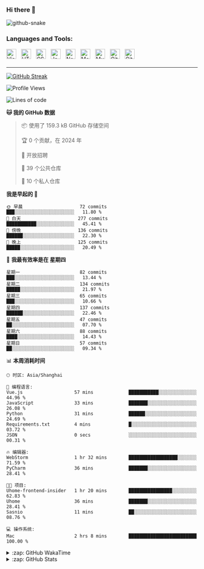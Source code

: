 ### Hi there 👋

[//]: # (![暗色]&#40;https://raw.githubusercontent.com/ol0o0lo/ol0o0lo/output/github-contribution-grid-snake-dark.svg&#41;)

<picture>
  <source media="(prefers-color-scheme: dark)" srcset="https://raw.githubusercontent.com/ol0o0lo/ol0o0lo/output/github-contribution-grid-snake-dark.svg" />
  <source media="(prefers-color-scheme: light)" srcset="https://raw.githubusercontent.com/ol0o0lo/ol0o0lo/output/github-contribution-grid-snake.svg" />
  <img alt="github-snake" src="github-snake.svg" />
</picture>

### Languages and Tools:

<img align="left" alt="Visual Studio Code" width="26px" src="https://cdn.jsdelivr.net/gh/devicons/devicon/icons/vscode/vscode-original.svg" style="padding-right:10px;" />
<img align="left" alt="HTML5" width="26px" src="https://cdn.jsdelivr.net/gh/devicons/devicon/icons/html5/html5-original.svg" style="padding-right:10px;" />
<img align="left" alt="CSS3" width="26px" src="https://cdn.jsdelivr.net/gh/devicons/devicon/icons/css3/css3-original.svg" style="padding-right:10px;" />
<img align="left" alt="JavaScript" width="26px" src="https://cdn.jsdelivr.net/gh/devicons/devicon/icons/javascript/javascript-original.svg" style="padding-right:10px;" />
<img align="left" alt="Node.js" width="26px" src="https://cdn.jsdelivr.net/gh/devicons/devicon/icons/nodejs/nodejs-original.svg" style="padding-right:10px;" />
<img align="left" alt="MongoDB" width="26px" src="https://cdn.jsdelivr.net/gh/devicons/devicon/icons/mongodb/mongodb-original.svg" style="padding-right:10px;" />
<img align="left" alt="MySQL" width="26px" src="https://cdn.jsdelivr.net/gh/devicons/devicon/icons/mysql/mysql-original.svg" style="padding-right:10px;" />
<img align="left" alt="Git" width="26px" src="https://cdn.jsdelivr.net/gh/devicons/devicon/icons/git/git-original.svg" style="padding-right:10px;" />
<img align="left" alt="GitHub" width="26px" src="https://user-images.githubusercontent.com/3369400/139448065-39a229ba-4b06-434b-bc67-616e2ed80c8f.png" style="padding-right:10px;" />

<br />
<br />

---

[//]: # (### 我的打卡)


[![GitHub Streak](https://streak-stats.demolab.com?user=ol0o0lo&theme=transparent&locale=zh_Hans&date_format=%5BY.%5Dn.j&mode=weekly)](https://git.io/streak-stats)


<!--START_SECTION:waka-->
![Profile Views](http://img.shields.io/badge/%E4%B8%AA%E4%BA%BA%E8%B5%84%E6%96%99%E8%A7%82%E7%9C%8B%E6%AC%A1%E6%95%B0-75-blue)

![Lines of code](https://img.shields.io/badge/%E4%BB%8E%E3%80%8CHello%20World%E3%80%8D%E8%B5%B7%E6%88%91%E5%B7%B2%E7%BB%8F%E5%86%99%E4%BA%86-8.3%20million%20%E8%A1%8C%E4%BB%A3%E7%A0%81-blue)

**🐱 我的 GitHub 数据** 

> 📦  使用了 159.3 kB GitHub 存储空间 
 > 
> 🏆 0 个贡献，在 2024 年
 > 
> 💼 开放招聘
 > 
> 📜 39 个公共仓库 
 > 
> 🔑 10 个私人仓库 
 > 
**我是早起的 🐤** 

```text
🌞 早晨                     72 commits          ███░░░░░░░░░░░░░░░░░░░░░░   11.80 % 
🌆 白天                     277 commits         ███████████░░░░░░░░░░░░░░   45.41 % 
🌃 傍晚                     136 commits         ██████░░░░░░░░░░░░░░░░░░░   22.30 % 
🌙 晚上                     125 commits         █████░░░░░░░░░░░░░░░░░░░░   20.49 % 
```
📅 **我最有效率是在 星期四** 

```text
星期一                      82 commits          ███░░░░░░░░░░░░░░░░░░░░░░   13.44 % 
星期二                      134 commits         █████░░░░░░░░░░░░░░░░░░░░   21.97 % 
星期三                      65 commits          ███░░░░░░░░░░░░░░░░░░░░░░   10.66 % 
星期四                      137 commits         ██████░░░░░░░░░░░░░░░░░░░   22.46 % 
星期五                      47 commits          ██░░░░░░░░░░░░░░░░░░░░░░░   07.70 % 
星期六                      88 commits          ████░░░░░░░░░░░░░░░░░░░░░   14.43 % 
星期日                      57 commits          ██░░░░░░░░░░░░░░░░░░░░░░░   09.34 % 
```


📊 **本周消耗时间** 

```text
🕑︎ 时区: Asia/Shanghai

💬 编程语言: 
Vue.js                   57 mins             ███████████░░░░░░░░░░░░░░   44.96 % 
JavaScript               33 mins             ███████░░░░░░░░░░░░░░░░░░   26.08 % 
Python                   31 mins             ██████░░░░░░░░░░░░░░░░░░░   24.69 % 
Requirements.txt         4 mins              █░░░░░░░░░░░░░░░░░░░░░░░░   03.72 % 
JSON                     0 secs              ░░░░░░░░░░░░░░░░░░░░░░░░░   00.31 % 

🔥 编辑器: 
WebStorm                 1 hr 32 mins        ██████████████████░░░░░░░   71.59 % 
PyCharm                  36 mins             ███████░░░░░░░░░░░░░░░░░░   28.41 % 

🐱‍💻 项目: 
Uhome-frontend-insider   1 hr 20 mins        ████████████████░░░░░░░░░   62.83 % 
Uhome                    36 mins             ███████░░░░░░░░░░░░░░░░░░   28.41 % 
Sasnio                   11 mins             ██░░░░░░░░░░░░░░░░░░░░░░░   08.76 % 

💻 操作系统: 
Mac                      2 hrs 8 mins        █████████████████████████   100.00 % 
```


<!--END_SECTION:waka-->

<details>
  <summary>:zap: GitHub WakaTime</summary>

</details>


<details>
  <summary>:zap: GitHub Stats</summary>

[//]: # (![ol0o0lo's GitHub stats]&#40;https://readme-stats.l0o0l.cn/api/top-langs?username=ol0o0lo&theme=graywhite&hide=css&hide_progress=true&locale=cn&#41;)

[//]: # ()
[//]: # (![ol0o0lo's GitHub stats]&#40;https://readme-stats.l0o0l.cn/api/?username=ol0o0lo&theme=graywhite&hide=prs,issues,contribs&locale=cn&#41;)

  <img alt="ol0o0lo's GitHub Stats" src="https://github-readme-activity-graph.vercel.app/graph?username=ol0o0lo&theme=high-contrast&hide_title=flase&radius=16" />

</details>
